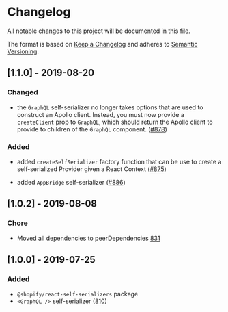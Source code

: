 # Changelog

All notable changes to this project will be documented in this file.

The format is based on [Keep a Changelog](http://keepachangelog.com/en/1.0.0/)
and adheres to [Semantic Versioning](http://semver.org/spec/v2.0.0.html).

## [1.1.0] - 2019-08-20

### Changed

- the `GraphQL` self-serializer no longer takes options that are used to construct an Apollo client. Instead, you must now provide a `createClient` prop to `GraphQL`, which should return the Apollo client to provide to children of the `GraphQL` component. ([#878](https://github.com/Shopify/quilt/pull/878))

### Added

- added `createSelfSerializer` factory function that can be use to create a self-serialized Provider given a React Context ([#875](https://github.com/Shopify/quilt/pull/875))

- added `AppBridge` self-serializer ([#886](https://github.com/Shopify/quilt/pull/886))

## [1.0.2] - 2019-08-08

### Chore

- Moved all dependencies to peerDependencies [831](https://github.com/Shopify/quilt/pull/831)

## [1.0.0] - 2019-07-25

### Added

- `@shopify/react-self-serializers` package
- `<GraphQL />` self-serializer ([810](https://github.com/Shopify/quilt/pull/810))
